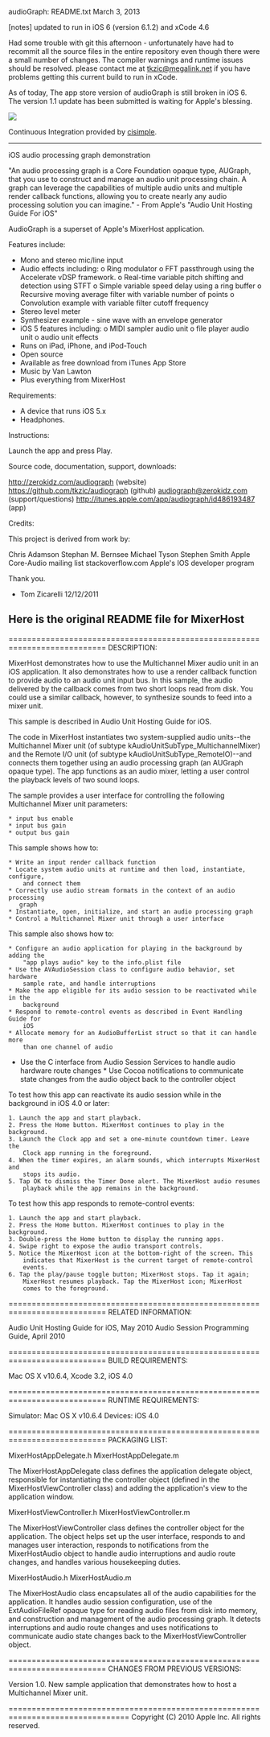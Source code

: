audioGraph:
README.txt
March 3, 2013

[notes] updated to run in iOS 6 (version 6.1.2) and xCode 4.6

Had some trouble with git this afternoon - unfortunately have had to recommit all the source files in the entire repository even though there were a small number of changes. The compiler warnings and runtime issues should be resolved. please contact me at tkzic@megalink.net if you have problems getting this current build to run in xCode.

As of today, The app store version of audioGraph is still broken in iOS 6.
The version 1.1 update has been submitted is waiting for Apple's blessing.

<a href="https://www.cisimple.com/jobs/ty3kty9ncpm78um1l"><img src='https://www.cisimple.com/jobs/ty3kty9ncpm78um1l/build_status.png'/></a>

Continuous Integration provided by [cisimple](https://www.cisimple.com).

----------------------------------------

iOS audio processing graph demonstration

"An audio processing graph is a Core Foundation opaque type, AUGraph, that you use to construct and manage an audio unit processing chain. A graph can leverage the capabilities of multiple audio units and multiple render callback functions, allowing you to create nearly any audio processing solution you can imagine." - From Apple's "Audio Unit Hosting Guide For iOS" 

AudioGraph is a superset of Apple's MixerHost application. 

Features include:

* Mono and stereo mic/line input
* Audio effects including:
	o Ring modulator
	o FFT passthrough using the Accelerate vDSP framework.
	o Real-time variable pitch shifting and detection using STFT
	o Simple variable speed delay using a ring buffer 
	o Recursive moving average filter with variable number of points
	o Convolution example with variable filter cutoff frequency
* Stereo level meter
* Synthesizer example - sine wave with an envelope generator
* iOS 5 features including:
	o MIDI sampler audio unit
	o file player audio unit
	o audio unit effects
* Runs on iPad, iPhone, and iPod-Touch
* Open source
* Available as free download from iTunes App Store
* Music by Van Lawton
* Plus everything from MixerHost 

Requirements:

* A device that runs iOS 5.x 
* Headphones.

Instructions:

Launch the app and press Play. 

Source code, documentation, support, downloads:

http://zerokidz.com/audiograph (website)
https://github.com/tkzic/audiograph (github)
audiograph@zerokidz.com (support/questions)
http://itunes.apple.com/app/audiograph/id486193487 (app)

Credits:

This project is derived from work by:

Chris Adamson
Stephan M. Bernsee
Michael Tyson
Stephen Smith
Apple Core-Audio mailing list
stackoverflow.com
Apple's IOS developer program

Thank you.

- Tom Zicarelli 12/12/2011

Here is the original README file for MixerHost
----------------------------------------------

===========================================================================
DESCRIPTION:

MixerHost demonstrates how to use the Multichannel Mixer audio unit in an iOS application. It also demonstrates how to use a render callback function to provide audio to an audio unit input bus. In this sample, the audio delivered by the callback comes from two short loops read from disk. You could use a similar callback, however, to synthesize sounds to feed into a mixer unit. 

This sample is described in Audio Unit Hosting Guide for iOS.

The code in MixerHost instantiates two system-supplied audio units--the Multichannel Mixer unit (of subtype kAudioUnitSubType_MultichannelMixer) and the Remote I/O unit (of subtype kAudioUnitSubType_RemoteIO)--and connects them together using an audio processing graph (an AUGraph opaque type). The app functions as an audio mixer, letting a user control the playback levels of two sound loops.

The sample provides a user interface for controlling the following Multichannel Mixer unit parameters:

    * input bus enable
    * input bus gain
    * output bus gain

This sample shows how to:

    * Write an input render callback function
    * Locate system audio units at runtime and then load, instantiate, configure, 
        and connect them
    * Correctly use audio stream formats in the context of an audio processing
       graph
    * Instantiate, open, initialize, and start an audio processing graph
    * Control a Multichannel Mixer unit through a user interface

This sample also shows how to:

    * Configure an audio application for playing in the background by adding the 
        "app plays audio" key to the info.plist file
    * Use the AVAudioSession class to configure audio behavior, set hardware
        sample rate, and handle interruptions
    * Make the app eligible for its audio session to be reactivated while in the 
        background
    * Respond to remote-control events as described in Event Handling Guide for 
        iOS
    * Allocate memory for an AudioBufferList struct so that it can handle more
        than one channel of audio
   * Use the C interface from Audio Session Services to handle audio hardware 
        route changes
    * Use Cocoa notifications to communicate state changes from the audio object 
        back to the controller object

To test how this app can reactivate its audio session while in the background in iOS 4.0 or later:

    1. Launch the app and start playback.
    2. Press the Home button. MixerHost continues to play in the background.
    3. Launch the Clock app and set a one-minute countdown timer. Leave the 
        Clock app running in the foreground.
    4. When the timer expires, an alarm sounds, which interrupts MixerHost and 
        stops its audio.
    5. Tap OK to dismiss the Timer Done alert. The MixerHost audio resumes 
        playback while the app remains in the background.

To test how this app responds to remote-control events:

    1. Launch the app and start playback.
    2. Press the Home button. MixerHost continues to play in the background.
    3. Double-press the Home button to display the running apps.
    4. Swipe right to expose the audio transport controls.
    5. Notice the MixerHost icon at the bottom-right of the screen. This 
        indicates that MixerHost is the current target of remote-control
        events.
    6. Tap the play/pause toggle button; MixerHost stops. Tap it again;
        MixerHost resumes playback. Tap the MixerHost icon; MixerHost
        comes to the foreground.


===========================================================================
RELATED INFORMATION:

Audio Unit Hosting Guide for iOS, May 2010
Audio Session Programming Guide, April 2010


===========================================================================
BUILD REQUIREMENTS:

Mac OS X v10.6.4, Xcode 3.2, iOS 4.0


===========================================================================
RUNTIME REQUIREMENTS:

Simulator: Mac OS X v10.6.4
Devices:   iOS 4.0


===========================================================================
PACKAGING LIST:

MixerHostAppDelegate.h
MixerHostAppDelegate.m

The MixerHostAppDelegate class defines the application delegate object, responsible for instantiating the controller object (defined in the MixerHostViewController class) and adding the application's view to the application window.

MixerHostViewController.h
MixerHostViewController.m

The MixerHostViewController class defines the controller object for the application. The object helps set up the user interface, responds to and manages user interaction, responds to notifications from the MixerHostAudio object to handle audio interruptions and audio route changes, and handles various housekeeping duties.

MixerHostAudio.h
MixerHostAudio.m

The MixerHostAudio class encapsulates all of the audio capabilities for the application. It handles audio session configuration, use of the ExtAudioFileRef opaque type for reading audio files from disk into memory, and construction and management of the audio processing graph. It detects interruptions and audio route changes and uses notifications to communicate audio state changes back to the MixerHostViewController object.


===========================================================================
CHANGES FROM PREVIOUS VERSIONS:

Version 1.0. New sample application that demonstrates how to host a Multichannel Mixer unit.
 
================================================================================
Copyright (C) 2010 Apple Inc. All rights reserved.
